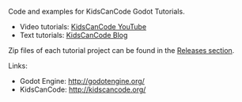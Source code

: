 Code and examples for KidsCanCode Godot Tutorials.

* Video tutorials: [KidsCanCode YouTube](https://www.youtube.com/c/KidsCanCodeOrg)
* Text tutorials: [KidsCanCode Blog](http://kidscancode.org/blog/)

Zip files of each tutorial project can be found in the [Releases section](https://github.com/kidscancode/godot_tutorials/releases).

Links:
* Godot Engine: http://godotengine.org/
* KidsCanCode: http://kidscancode.org/
